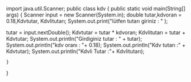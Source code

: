 import java.util.Scanner;
public class kdv {
    public static void main(String[] args) {
Scanner input = new Scanner(System.in);
double  tutar,kdvoran = 0.18,Kdvtutar, Kdvlitutarı;
System.out.print("lütfen tutarı giriniz : " );



tutar = input.nextDouble();
        Kdvtutar = tutar * kdvoran;
        Kdvlitutarı = tutar + Kdvtutar;
System.out.println("Girdiginiz tutar : " + tutar);
System.out.println("kdv oranı : "+ 0.18);
System.out.println("Kdv tutarı :" + Kdvtutar);
System.out.println("Kdvli Tutar  :"+ Kdvlitutarı);


    }
}
